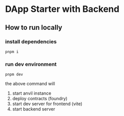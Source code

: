 # DApp Starter with Backend

## How to run locally

### install dependencies
```
pnpm i
```

### run dev environment
```
pnpm dev
```
the above command will
1. start anvil instance
2. deploy contracts (foundry)
3. start dev server for frontend (vite)
4. start backend server